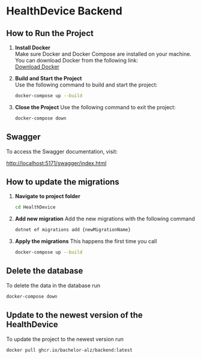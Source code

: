 # HealthDevice Backend

## How to Run the Project

1. **Install Docker**  
   Make sure Docker and Docker Compose are installed on your machine. You can download Docker from the following link:  
   [Download Docker](https://www.docker.com/products/docker-desktop)

2. **Build and Start the Project**  
   Use the following command to build and start the project:  
   ```sh
   docker-compose up --build
3. **Close the Project**
   Use the following command to exit the project:
   ```sh
   docker-compose down

## Swagger
To access the Swagger documentation, visit:

[http://localhost:5171/swagger/index.html](http://localhost:5171/swagger/index.html)

## How to update the migrations

1. **Navigate to project folder**
   ```sh
   cd HealthDevice

2. **Add new migration**
   Add the new migrations with the following command
   ```sh
   dotnet ef migrations add {newMigrationName}

3. **Apply the migrations**
   This happens the first time you call
   ```sh
   docker-compose up --build

## Delete the database
   To delete the data in the database run
   ```sh
   docker-compose down
   ```

## Update to the newest version of the HealthDevice
   To update the project to the newest version run
   ```sh
   docker pull ghcr.io/bachelor-alz/backend:latest

